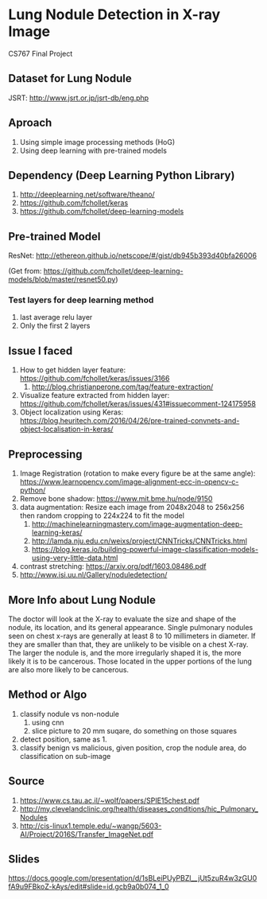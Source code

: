 # Lung Nodule Detection in X-ray Image
CS767 Final Project

## Dataset for Lung Nodule
JSRT: http://www.jsrt.or.jp/jsrt-db/eng.php

## Aproach
1. Using simple image processing methods (HoG)
2. Using deep learning with pre-trained models

## Dependency (Deep Learning Python Library)

1. http://deeplearning.net/software/theano/
2. https://github.com/fchollet/keras
3. https://github.com/fchollet/deep-learning-models

## Pre-trained Model
ResNet: http://ethereon.github.io/netscope/#/gist/db945b393d40bfa26006

(Get from: https://github.com/fchollet/deep-learning-models/blob/master/resnet50.py)

### Test layers for deep learning method
1. last average relu layer
2. Only the first 2 layers

## Issue I faced
1. How to get hidden layer feature: https://github.com/fchollet/keras/issues/3166
   1. http://blog.christianperone.com/tag/feature-extraction/
2. Visualize feature extracted from hidden layer: https://github.com/fchollet/keras/issues/431#issuecomment-124175958
3. Object localization using Keras: https://blog.heuritech.com/2016/04/26/pre-trained-convnets-and-object-localisation-in-keras/

## Preprocessing
1. Image Registration (rotation to make every figure be at the same angle): https://www.learnopencv.com/image-alignment-ecc-in-opencv-c-python/
2. Remove bone shadow: https://www.mit.bme.hu/node/9150
3. data augmentation: Resize each image from 2048x2048 to 256x256 then random cropping to 224x224 to fit the model
   1. http://machinelearningmastery.com/image-augmentation-deep-learning-keras/
   2. http://lamda.nju.edu.cn/weixs/project/CNNTricks/CNNTricks.html
   3. https://blog.keras.io/building-powerful-image-classification-models-using-very-little-data.html
4. contrast stretching: https://arxiv.org/pdf/1603.08486.pdf
5. http://www.isi.uu.nl/Gallery/noduledetection/


## More Info about Lung Nodule
The doctor will look at the X-ray to evaluate the size and shape of the nodule, its location, and its general appearance. Single pulmonary nodules seen on chest x-rays are generally at least 8 to 10 millimeters in diameter. If they are smaller than that, they are unlikely to be visible on a chest X-ray. The larger the nodule is, and the more irregularly shaped it is, the more likely it is to be cancerous. Those located in the upper portions of the lung are also more likely to be cancerous.

## Method or Algo
1. classify nodule vs non-nodule
   1. using cnn
   2. slice picture to 20 mm suqare, do something on those squares
2. detect position, same as 1.
3. classify benign vs malicious, given position, crop the nodule area, do classification on sub-image

## Source
1. https://www.cs.tau.ac.il/~wolf/papers/SPIE15chest.pdf
2. http://my.clevelandclinic.org/health/diseases_conditions/hic_Pulmonary_Nodules
3. http://cis-linux1.temple.edu/~wangp/5603-AI/Project/2016S/Transfer_ImageNet.pdf

## Slides
https://docs.google.com/presentation/d/1sBLeiPUyPBZl__jUt5zuR4w3zGU0fA9u9FBkoZ-kAys/edit#slide=id.gcb9a0b074_1_0

